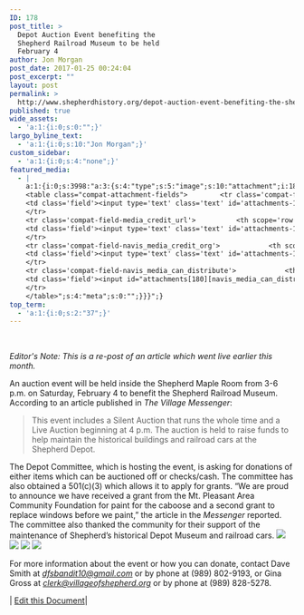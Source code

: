 ```yaml
---
ID: 178
post_title: >
  Depot Auction Event benefiting the
  Shepherd Railroad Museum to be held
  February 4
author: Jon Morgan
post_date: 2017-01-25 00:24:04
post_excerpt: ""
layout: post
permalink: >
  http://www.shepherdhistory.org/depot-auction-event-benefiting-the-shepherd-railroad-museum-to-be-held-february-4/
published: true
wide_assets:
  - 'a:1:{i:0;s:0:"";}'
largo_byline_text:
  - 'a:1:{i:0;s:10:"Jon Morgan";}'
custom_sidebar:
  - 'a:1:{i:0;s:4:"none";}'
featured_media:
  - |
    a:1:{i:0;s:3998:"a:3:{s:4:"type";s:5:"image";s:10:"attachment";i:180;s:15:"attachment_data";a:33:{s:2:"id";i:180;s:5:"title";s:10:"word-image";s:8:"filename";s:17:"word-image-1.jpeg";s:3:"url";s:75:"http://www.shepherdhistory.org/wp-content/uploads/2017/01/word-image-1.jpeg";s:4:"link";s:126:"http://www.shepherdhistory.org/depot-auction-event-benefiting-the-shepherd-railroad-museum-to-be-held-february-4/word-image-2/";s:3:"alt";s:0:"";s:6:"author";s:1:"1";s:11:"description";s:0:"";s:7:"caption";s:0:"";s:4:"name";s:12:"word-image-2";s:6:"status";s:7:"inherit";s:10:"uploadedTo";i:178;s:4:"date";i:1485303447000;s:8:"modified";i:1485303447000;s:9:"menuOrder";i:0;s:4:"mime";s:10:"image/jpeg";s:4:"type";s:5:"image";s:7:"subtype";s:4:"jpeg";s:4:"icon";s:67:"http://www.shepherdhistory.org/wp-includes/images/media/default.png";s:13:"dateFormatted";s:16:"January 25, 2017";s:6:"nonces";a:3:{s:6:"update";s:10:"87fe9e978d";s:6:"delete";s:10:"16afb8da6d";s:4:"edit";s:10:"590146b67f";}s:8:"editLink";s:69:"http://www.shepherdhistory.org/wp-admin/post.php?post=180&action=edit";s:4:"meta";b:0;s:10:"authorName";s:17:"32bpwr3@gmail.com";s:14:"uploadedToLink";s:69:"http://www.shepherdhistory.org/wp-admin/post.php?post=178&action=edit";s:15:"uploadedToTitle";s:81:"Depot Auction Event benefiting the Shepherd Railroad Museum to be held February 4";s:15:"filesizeInBytes";i:312143;s:21:"filesizeHumanReadable";s:6:"305 KB";s:6:"height";i:1524;s:5:"width";i:2032;s:11:"orientation";s:9:"landscape";s:5:"sizes";a:4:{s:9:"thumbnail";a:4:{s:6:"height";i:140;s:5:"width";i:140;s:3:"url";s:83:"http://www.shepherdhistory.org/wp-content/uploads/2017/01/word-image-1-140x140.jpeg";s:11:"orientation";s:9:"landscape";}s:6:"medium";a:4:{s:6:"height";i:252;s:5:"width";i:336;s:3:"url";s:83:"http://www.shepherdhistory.org/wp-content/uploads/2017/01/word-image-1-336x252.jpeg";s:11:"orientation";s:9:"landscape";}s:5:"large";a:4:{s:6:"height";i:578;s:5:"width";i:771;s:3:"url";s:83:"http://www.shepherdhistory.org/wp-content/uploads/2017/01/word-image-1-771x578.jpeg";s:11:"orientation";s:9:"landscape";}s:4:"full";a:4:{s:3:"url";s:75:"http://www.shepherdhistory.org/wp-content/uploads/2017/01/word-image-1.jpeg";s:6:"height";i:1524;s:5:"width";i:2032;s:11:"orientation";s:9:"landscape";}}s:6:"compat";a:2:{s:4:"item";s:1710:"<input type="hidden" name="attachments[180][menu_order]" value="0" /><p class="media-types media-types-required-info">Required fields are marked <span class="required">*</span></p>
    <table class="compat-attachment-fields">		<tr class='compat-field-media_credit'>			<th scope='row' class='label'><label for='attachments-180-media_credit'><span class='alignleft'>Credit</span><br class='clear' /></label></th>
    <td class='field'><input type='text' class='text' id='attachments-180-media_credit' name='attachments[180][media_credit]' value=''  /></td>
    </tr>
    <tr class='compat-field-media_credit_url'>			<th scope='row' class='label'><label for='attachments-180-media_credit_url'><span class='alignleft'>Credit URL</span><br class='clear' /></label></th>
    <td class='field'><input type='text' class='text' id='attachments-180-media_credit_url' name='attachments[180][media_credit_url]' value=''  /></td>
    </tr>
    <tr class='compat-field-navis_media_credit_org'>			<th scope='row' class='label'><label for='attachments-180-navis_media_credit_org'><span class='alignleft'>Organization</span><br class='clear' /></label></th>
    <td class='field'><input type='text' class='text' id='attachments-180-navis_media_credit_org' name='attachments[180][navis_media_credit_org]' value=''  /></td>
    </tr>
    <tr class='compat-field-navis_media_can_distribute'>			<th scope='row' class='label'><label for='attachments-180-navis_media_can_distribute'><span class='alignleft'>Can<br />distribute?</span><br class='clear' /></label></th>
    <td class='field'><input id="attachments[180][navis_media_can_distribute]" name="attachments[180][navis_media_can_distribute]" type="checkbox" value="1"  /></td>
    </tr>
    </table>";s:4:"meta";s:0:"";}}}";}
top_term:
  - 'a:1:{i:0;s:2:"37";}'
---
```

&nbsp;

<em>Editor's Note: This is a re-post of an article which went live earlier this month.</em>

An auction event will be held inside the Shepherd Maple Room from 3-6 p.m. on Saturday, February 4 to benefit the Shepherd Railroad Museum. According to an article published in <em>The Village Messenger</em>:
<blockquote>This event includes a Silent Auction that runs the whole time and a Live Auction beginning at 4 p.m. The auction is held to raise funds to help maintain the historical buildings and railroad cars at the Shepherd Depot.</blockquote>
The Depot Committee, which is hosting the event, is asking for donations of either items which can be auctioned off or checks/cash. The committee has also obtained a 501(c)(3) which allows it to apply for grants. “We are proud to announce we have received a grant from the Mt. Pleasant Area Community Foundation for paint for the caboose and a second grant to replace windows before we paint,” the article in the <em>Messenger</em> reported. The committee also thanked the community for their support of the maintenance of Shepherd’s historical Depot Museum and railroad cars.

<img class="wp-image-179" src="http://www.shepherdhistory.org/wp-content/uploads/2017/01/word-image.jpeg" />
<img class="wp-image-181" src="http://www.shepherdhistory.org/wp-content/uploads/2017/01/word-image-2.jpeg" />
<img class="wp-image-182" src="http://www.shepherdhistory.org/wp-content/uploads/2017/01/word-image-3.jpeg" />
<img class="wp-image-183" src="http://www.shepherdhistory.org/wp-content/uploads/2017/01/word-image-4.jpeg" />

For more information about the event or how you can donate, contact Dave Smith at <a href="mailto:*dfsbandit10@gmail.com*"><em>dfsbandit10@gmail.com</em></a> or by phone at (989) 802-9193, or Gina Gross at <a href="mailto:*clerk@villageofshepherd.org*"><em>clerk@villageofshepherd.org</em></a> or by phone at (989) 828-5278.

| <a href="https://www.penflip.com/shepherdonlinehq/shepherd-chamber-of-commerce/blob/master/traindepotauction.txt?invite=3sp8czhi">Edit this Document</a>|